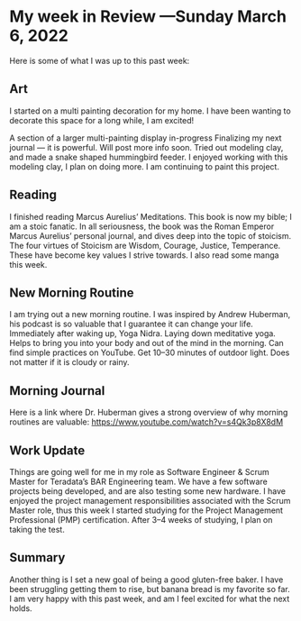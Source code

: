 # My week in Review —Sunday March 6, 2022
Here is some of what I was up to this past week:
## Art
I started on a multi painting decoration for my home. I have been wanting to decorate this space for a long while, I am excited!

A section of a larger multi-painting display in-progress
Finalizing my next journal — it is powerful. Will post more info soon.
Tried out modeling clay, and made a snake shaped hummingbird feeder. I enjoyed working with this modeling clay, I plan on doing more. I am continuing to paint this project.
## Reading
I finished reading Marcus Aurelius’ Meditations. This book is now my bible; I am a stoic fanatic. In all seriousness, the book was the Roman Emperor Marcus Aurelius’ personal journal, and dives deep into the topic of stoicism.
The four virtues of Stoicism are Wisdom, Courage, Justice, Temperance. These have become key values I strive towards.
I also read some manga this week.
## New Morning Routine
I am trying out a new morning routine. I was inspired by Andrew Huberman, his podcast is so valuable that I guarantee it can change your life.
Immediately after waking up, Yoga Nidra. Laying down meditative yoga. Helps to bring you into your body and out of the mind in the morning. Can find simple practices on YouTube.
Get 10–30 minutes of outdoor light. Does not matter if it is cloudy or rainy.
## Morning Journal
Here is a link where Dr. Huberman gives a strong overview of why morning routines are valuable: https://www.youtube.com/watch?v=s4Qk3p8X8dM
## Work Update
Things are going well for me in my role as Software Engineer & Scrum Master for Teradata’s BAR Engineering team. We have a few software projects being developed, and are also testing some new hardware.
I have enjoyed the project management responsibilities associated with the Scrum Master role, thus this week I started studying for the Project Management Professional (PMP) certification. After 3–4 weeks of studying, I plan on taking the test.
## Summary
Another thing is I set a new goal of being a good gluten-free baker. I have been struggling getting them to rise, but banana bread is my favorite so far.
I am very happy with this past week, and am I feel excited for what the next holds.
